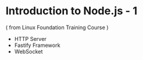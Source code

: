 # Introduction to Node.js - 1
( from Linux Foundation Training Course )
- HTTP Server
- Fastify Framework
- WebSocket